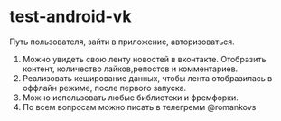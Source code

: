 # test-android-vk

Путь пользователя, зайти в приложение, авторизоваться. 

1. Можно увидеть свою ленту новостей в вконтакте. Отобразить контент, количество лайков,репостов и комментариев. 
2. Реализовать кеширование данных, чтобы лента отобразилась в оффлайн режиме, после первого запуска.
3. Можно использовать любые библиотеки и фремфорки.
4. По всем вопросам можно писать в телегремм @romankovs

